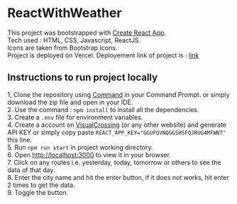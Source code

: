 # ReactWithWeather

This project was bootstrapped with [Create React App](https://github.com/facebook/create-react-app).\
Tech used : HTML, CSS, Javascript, ReactJS.\
Icons are taken from Bootstrap Icons.\
Project is deployed on Vercel. Deployement link of project is : [link](https://weather-react-app-olive.vercel.app/)

## Instructions to run project locally
1, Clone the repository using [Command](https://github.com/sakmis555/weather-react-app.git) in your Command Prompt. or simply download the zip file and open in your IDE. \
2. Use the command : ```npm install``` to install all the dependencies.\
3. Create a ```.env``` file for environment variables.\
4. Create a account on [VisualCrossing](https://www.visualcrossing.com/) (or any other website) and generate API KEY or simply copy paste 
 ```REACT_APP_KEY="GGUFQVNQGGSHSFQJRUG4MFWNT"``` this line.\
 5. Run ```npm run start``` in project working directory.\
 6. Open [http://localhost:3000](http://localhost:3000) to view it in your browser.\
 7. Click on any routes i.e. yesterday, today, tomorrow or others to see the data of that day.\
 8. Enter the city name and hit the enter button, if it does not works, hit enter 2 times to get the data.\
 9. Toggle the button.
